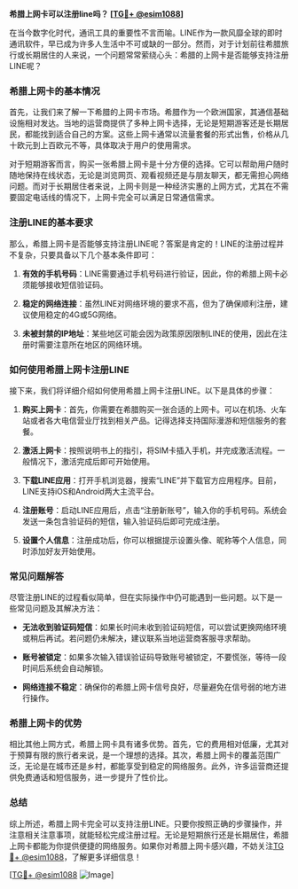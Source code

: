 **希腊上网卡可以注册line吗？ [[TG💪+ @esim1088](https://t.me/s/esim1088)]**

在当今数字化时代，通讯工具的重要性不言而喻。LINE作为一款风靡全球的即时通讯软件，早已成为许多人生活中不可或缺的一部分。然而，对于计划前往希腊旅行或长期居住的人来说，一个问题常常萦绕心头：希腊的上网卡是否能够支持注册LINE呢？

### 希腊上网卡的基本情况

首先，让我们来了解一下希腊的上网卡市场。希腊作为一个欧洲国家，其通信基础设施相对发达。当地的运营商提供了多种上网卡选择，无论是短期游客还是长期居民，都能找到适合自己的方案。这些上网卡通常以流量套餐的形式出售，价格从几十欧元到上百欧元不等，具体取决于用户的使用需求。

对于短期游客而言，购买一张希腊上网卡是十分方便的选择。它可以帮助用户随时随地保持在线状态，无论是浏览网页、观看视频还是与朋友聊天，都无需担心网络问题。而对于长期居住者来说，上网卡则是一种经济实惠的上网方式，尤其在不需要固定电话线的情况下，上网卡完全可以满足日常通信需求。

### 注册LINE的基本要求

那么，希腊上网卡是否能够支持注册LINE呢？答案是肯定的！LINE的注册过程并不复杂，只要具备以下几个基本条件即可：

1. **有效的手机号码**：LINE需要通过手机号码进行验证，因此，你的希腊上网卡必须能够接收短信验证码。
   
2. **稳定的网络连接**：虽然LINE对网络环境的要求不高，但为了确保顺利注册，建议使用稳定的4G或5G网络。
   
3. **未被封禁的IP地址**：某些地区可能会因为政策原因限制LINE的使用，因此在注册时需要注意所在地区的网络环境。

### 如何使用希腊上网卡注册LINE

接下来，我们将详细介绍如何使用希腊上网卡注册LINE。以下是具体的步骤：

1. **购买上网卡**：首先，你需要在希腊购买一张合适的上网卡。可以在机场、火车站或者各大电信营业厅找到相关产品。记得选择支持国际漫游和短信服务的套餐。

2. **激活上网卡**：按照说明书上的指引，将SIM卡插入手机，并完成激活流程。一般情况下，激活完成后即可开始使用。

3. **下载LINE应用**：打开手机浏览器，搜索“LINE”并下载官方应用程序。目前，LINE支持iOS和Android两大主流平台。

4. **注册账号**：启动LINE应用后，点击“注册新账号”，输入你的手机号码。系统会发送一条包含验证码的短信，输入验证码后即可完成注册。

5. **设置个人信息**：注册成功后，你可以根据提示设置头像、昵称等个人信息，同时添加好友开始使用。

### 常见问题解答

尽管注册LINE的过程看似简单，但在实际操作中仍可能遇到一些问题。以下是一些常见问题及其解决方法：

- **无法收到验证码短信**：如果长时间未收到验证码短信，可以尝试更换网络环境或稍后再试。若问题仍未解决，建议联系当地运营商客服寻求帮助。

- **账号被锁定**：如果多次输入错误验证码导致账号被锁定，不要慌张，等待一段时间后系统会自动解锁。

- **网络连接不稳定**：确保你的希腊上网卡信号良好，尽量避免在信号弱的地方进行操作。

### 希腊上网卡的优势

相比其他上网方式，希腊上网卡具有诸多优势。首先，它的费用相对低廉，尤其对于预算有限的旅行者来说，是一个理想的选择。其次，希腊上网卡的覆盖范围广泛，无论是在城市还是乡村，都能享受到稳定的网络服务。此外，许多运营商还提供免费通话和短信服务，进一步提升了性价比。

### 总结

综上所述，希腊上网卡完全可以支持注册LINE。只要你按照正确的步骤操作，并注意相关注意事项，就能轻松完成注册过程。无论是短期旅行还是长期居住，希腊上网卡都能为你提供便捷的网络服务。如果你对希腊上网卡感兴趣，不妨关注[TG💪+ @esim1088](https://t.me/s/esim1088)，了解更多详细信息！

[[TG💪+ @esim1088](https://t.me/s/esim1088) ![Image](https://i.postimg.cc/4NQfJmqS/Snipaste-2025-05-13-00-14-12.png)]